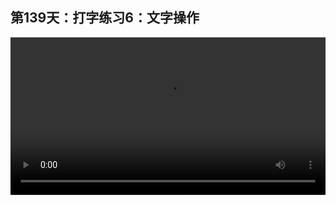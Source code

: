 ## 第139天：打字练习6：文字操作

<video width="100%" controls controlslist="nodownload nofullscreen noremoteplayback" disablePictureInPicture>
  <source src="https://api.keepwork.com/ts-storage/siteFiles/19773/raw#1611430694618session139 打字练习6.webm" type="video/webm">
  <source src="https://api.keepwork.com/ts-storage/siteFiles/19774/raw#1611430709091session139 打字练习6_small.mp4" type="video/mp4" />
   
  你的浏览器不支持播放
</video>

<style>
video::-webkit-media-controls-fullscreen-button {
    display: none;
}
</style>
### 字幕

我们还是在ID为867的世界中，找到**文字操作**。
- Ctrl + A（All）全选
- Ctrl + C（Copy）复制
- Ctrl + V 粘贴
- Ctrl + Z 撤消操作
- Ctrl + Y 重新执行某项操作
Ctrl+Y是重新执行刚刚撤销的操作。
- Ctrl + X 剪切
Ctrl+X可以删除并复制，或者叫做剪切。
Ctrl+V可以粘贴刚刚剪切的内容。
- Shift + Del 剪切（与Ctrl+X）一样
同样，Shift+Del和Ctrl+X是一样的，也是先删除再复制。
Ctrl+V粘贴刚刚剪切的内容。
- Ctrl  + Home  全文最开始
- Ctrl  + End  全文最后面
- Backspace 删除选中的内容，或向前删除
- TAB 缩进
- Del 删除选中的内容，或向后删除
这就是常用的文字操作了。

## 参考资料
Paracraft自带的代码方块编辑器与常用的文本代码编辑器使用习惯接近，可以用来学习打字。 

## 打字小游戏
项目ID：867

## 用Paracraft代码方块学习打字

- 支持自动代码完成
- 支持首个函数参数自动提示
- 支持鼠标放到任何函数上都有提示，F1可看详细帮助
- 各种编译和运行时错误，支持中文显示。

## 常用键盘快捷键

> 下列快捷键是必须反复练习并掌握的

小键盘区域
- Home  到行首
- End  到行尾
- Del 删除选中的内容，或向后删除

常用
- Backspace 删除选中的内容，或向前删除
- TAB 缩进
- PageUp 向上翻页
- PageDown 向下翻页

CTRL（Control）组合键
- Ctrl + 键盘右键  光标到下一个单词
- Ctrl + 键盘左键  光标到前一个单词
- Ctrl + A（All）全选
- Ctrl + C（Copy）复制
- Ctrl + V 粘贴
- Ctrl + X 剪切
- Ctrl + Z 撤消操作
- Ctrl + Y 重新执行某项操作
- Ctrl + S（Save） 保存
- Ctrl + F（Find） 搜索

Shift 组合键
- Shift + 键盘右键  光标选择
- Shift + 键盘左键  光标选择
- Shift + 上键  光标选择
- Shift + 下键  光标选择
- Shift + Ctrl + 键盘右键  光标选择下一个单词
- Shift + Ctrl + 键盘左键  光标选择前一个单词
- Shift + Home  选择到行首
- Shift + End  选择到行尾
- Shift + Del 剪切（与Ctrl+X）一样
- Shift + 字母  大小写

